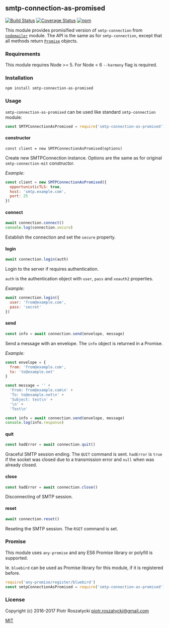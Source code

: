 ## smtp-connection-as-promised

[![Build Status](https://secure.travis-ci.org/dex4er/js-smtp-connection-as-promised.svg)](http://travis-ci.org/dex4er/js-smtp-connection-as-promised) [![Coverage Status](https://coveralls.io/repos/github/dex4er/js-smtp-connection-as-promised/badge.svg)](https://coveralls.io/github/dex4er/js-smtp-connection-as-promised) [![npm](https://img.shields.io/npm/v/smtp-connection-as-promised.svg)](https://www.npmjs.com/package/smtp-connection-as-promised)

This module provides promisified version of `smtp-connection` from
[`nodemailer`](https://www.npmjs.com/package/nodemailer)
module. The API is the same as for `smtp-connection`, except that all
methods return
[`Promise`](https://developer.mozilla.org/en-US/docs/Web/JavaScript/Reference/Global_Objects/Promise)
objects.

### Requirements

This module requires Node >= 5. For Node < 6 `--harmony` flag is required.

### Installation

```shell
npm install smtp-connection-as-promised
```

### Usage

`smtp-connection-as-promised` can be used like standard `smtp-connection`
module:

```js
const SMTPConnectionAsPromised = require('smtp-connection-as-promised')
```

#### constructor

```
const client = new SMTPConnectionAsPromised(options)
```

Create new SMTPConnection instance. Options are the same as for original
`smtp-connection-mit` constructor.

_Example:_

```js
const client = new SMTPConnectionAsPromised({
  opportunisticTLS: true,
  host: 'smtp.example.com',
  port: 25
})
```

#### connect

```js
await connection.connect()
console.log(connection.secure)
```

Establish the connection and set the `secure` property.

#### login

```js
await connection.login(auth)
```

Login to the server if requires authentication.

`auth` is the authentication object with `user`, `pass` and `xoauth2`
properties.

_Example:_

```js
await connection.login({
  user: 'from@example.com',
  pass: 'secret'
})
```

#### send

```js
const info = await connection.send(envelope, message)
```

Send a message with an envelope. The `info` object is returned in a Promise.

_Example:_

```js
const envelope = {
  from: 'from@example.com',
  to: 'to@example.net'
}

const message = '' +
  'From: from@example.com\n' +
  'To: to@example.net\n' +
  'Subject: test\n' +
  '\n' +
  'Test\n'

const info = await connection.send(envelope, message)
console.log(info.response)
```

#### quit

```js
const hadError = await connection.quit()
```

Graceful SMTP session ending. The `QUIT` command is sent. `hadError` is `true`
if the socket was closed due to a transmission error and `null` when was
already closed.

#### close

```js
const hadError = await connection.close()
```

Disconnecting of SMTP session.

#### reset

```js
await connection.reset()
```

Reseting the SMTP session. The `RSET` command is set.

### Promise

This module uses `any-promise` and any ES6 Promise library or polyfill is
supported.

Ie. `bluebird` can be used as Promise library for this module, if it is
registered before.

```js
require('any-promise/register/bluebird')
const smtpConnectionAsPromised = require('smtp-connection-as-promised')
```

### License

Copyright (c) 2016-2017 Piotr Roszatycki <piotr.roszatycki@gmail.com>

[MIT](https://opensource.org/licenses/MIT)

